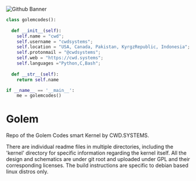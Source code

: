 ![Github Banner](https://cwd.systems/img/banner.png)

```python
class golemcodes():
    
  def __init__(self):
    self.name = "cwd";
    self.username = "cwdsystems";
    self.location = "USA, Canada, Pakistan, KyrgzRepublic, Indonesia";
    self.protonmail = "@cwdsystems";
    self.web = "https://cwd.systems";
    self.languages ="Python,C,Bash";
  
  def __str__(self):
    return self.name

if __name__ == '__main__':
    me = golemcodes()
```
# Golem

Repo of the Golem Codes smart Kernel by CWD.SYSTEMS. 

There are individual readme files in multiple directories, including the 'kernel' directory for specific information regarding the kernel itself. All the design and schematics are under git root and uploaded under GPL and their corresponding licenses. The build instructions are specific to debian based linux distros only. 
